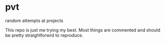 # pvt
random attempts at projects

This repo is just me trying my best.
Most things are commented and should be pretty straightforwrd to reproduce. 
